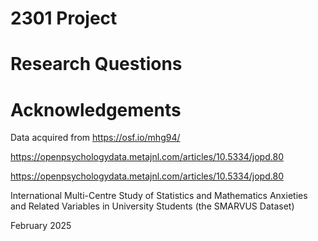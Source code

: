# 2301 Project

# Research Questions





# Acknowledgements

Data acquired from
https://osf.io/mhg94/

https://openpsychologydata.metajnl.com/articles/10.5334/jopd.80

https://openpsychologydata.metajnl.com/articles/10.5334/jopd.80

International Multi-Centre Study of Statistics and Mathematics Anxieties and Related Variables in University Students (the SMARVUS Dataset)

February 2025